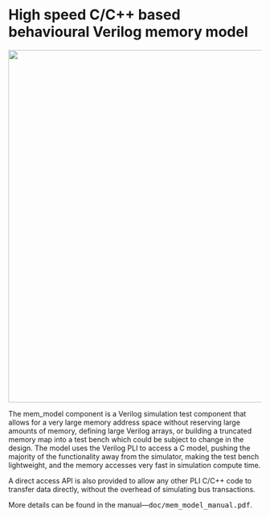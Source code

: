 # High speed C/C++ based behavioural Verilog memory model 

<p align="center">
<img src="https://github.com/wyvernSemi/mem_model/assets/21970031/fd04c5c5-dd53-4381-851e-ccb9a362fcef" width=700>
</p>

The mem_model component is a Verilog simulation test component that allows for a very large memory address space without reserving large amounts of memory, defining large Verilog arrays, or building a truncated memory map into a test bench which could be subject to change in the design. The model uses the Verilog PLI to access a C model, pushing the majority of the functionality away from the simulator, making the test bench lightweight, and the memory accesses very fast in simulation compute time.

A direct access API is also provided to allow any other PLI C/C++ code to transfer data directly, without the overhead of simulating bus transactions.

More details can be found in the manual&mdash;<tt>doc/mem_model_manual.pdf</tt>.

